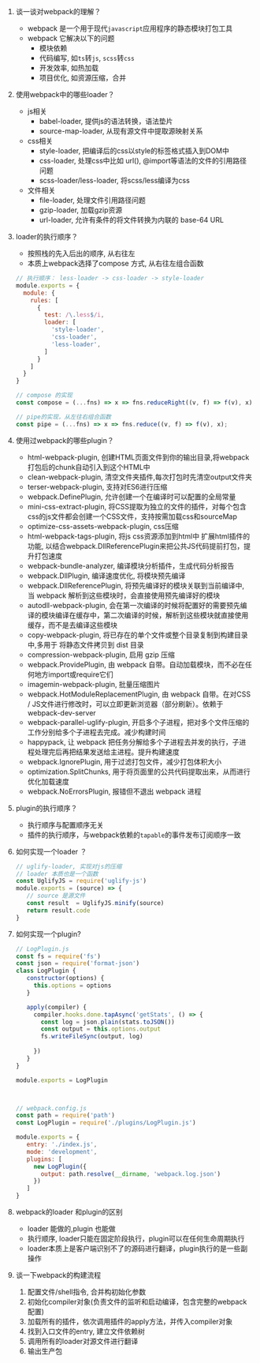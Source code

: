 1. 谈一谈对webpack的理解？
    - webpack 是一个用于现代`javascript`应用程序的静态模块打包工具
    - webpack 它解决以下的问题
      - 模块依赖
      - 代码编写, 如`ts`转`js`, `scss`转`css`
      - 开发效率, 如热加载
      - 项目优化, 如资源压缩，合并

2. 使用webpack中的哪些loader？
    - js相关
      - babel-loader, 提供js的语法转换，语法垫片
      - source-map-loader, 从现有源文件中提取源映射关系
    - css相关
      - style-loader,  把编译后的css以style的标签格式插入到DOM中
      - css-loader, 处理css中比如 url(), @import等语法的文件的引用路径问题
      - scss-loader/less-loader,  将scss/less编译为css
    - 文件相关
      - file-loader, 处理文件引用路径问题
      - gzip-loader, 加载gzip资源
      - url-loader, 允许有条件的将文件转换为内联的 base-64 URL
  
3. loader的执行顺序？
    - 按照栈的先入后出的顺序, 从右往左
    - 本质上webpack选择了compose 方式, 从右往左组合函数

    ```javascript
    // 执行顺序： less-loader -> css-loader -> style-loader
    module.exports = {
      module: {
        rules: [
          {
            test: /\.less$/i,
            loader: [
              'style-loader',
              'css-loader',
              'less-loader',
            ]
          }
        ]
      }
    }
    ```
    ```javascript
    // compose 的实现
    const compose = (...fns) => x => fns.reduceRight((v, f) => f(v), x);

    // pipe的实现，从左往右组合函数
    const pipe = (...fns) => x => fns.reduce((v, f) => f(v), x);
    ```

4. 使用过webpack的哪些plugin？
    - html-webpack-plugin, 创建HTML页面文件到你的输出目录,将webpack打包后的chunk自动引入到这个HTML中
    - clean-webpack-plugin, 清空文件夹插件,每次打包时先清空output文件夹
    - terser-webpack-plugin, 支持对ES6进行压缩
    - webpack.DefinePlugin, 允许创建一个在编译时可以配置的全局常量
    - mini-css-extract-plugin, 将CSS提取为独立的文件的插件，对每个包含css的js文件都会创建一个CSS文件，支持按需加载css和sourceMap
    - optimize-css-assets-webpack-plugin, css压缩
    - html-webpack-tags-plugin, 将js css资源添加到html中 扩展html插件的功能, 以结合webpack.DllReferencePlugin来把公共JS代码提前打包，提升打包速度
    - webpack-bundle-analyzer, 编译模块分析插件，生成代码分析报告
    - webpack.DllPlugin, 编译速度优化, 将模块预先编译
    - webpack.DllReferencePlugin, 将预先编译好的模块关联到当前编译中, 当 webpack 解析到这些模块时，会直接使用预先编译好的模块
    - autodll-webpack-plugin, 会在第一次编译的时候将配置好的需要预先编译的模块编译在缓存中，第二次编译的时候，解析到这些模块就直接使用缓存，而不是去编译这些模块
    - copy-webpack-plugin, 将已存在的单个文件或整个目录复制到构建目录中,多用于 将静态文件拷贝到 dist 目录
    - compression-webpack-plugin, 启用 gzip 压缩
    - webpack.ProvidePlugin,  由 webpack 自带。自动加载模块，而不必在任何地方import或require它们
    - imagemin-webpack-plugin, 批量压缩图片
    - webpack.HotModuleReplacementPlugin, 由 webpack 自带。在对CSS / JS文件进行修改时，可以立即更新浏览器（部分刷新）。依赖于 webpack-dev-server
    - webpack-parallel-uglify-plugin, 开启多个子进程，把对多个文件压缩的工作分别给多个子进程去完成。减少构建时间
    - happypack, 让 webpack 把任务分解给多个子进程去并发的执行，子进程处理完后再把结果发送给主进程。提升构建速度
    - webpack.IgnorePlugin, 用于过滤打包文件，减少打包体积大小
    - optimization.SplitChunks, 用于将页面里的公共代码提取出来，从而进行优化加载速度
    - webpack.NoErrorsPlugin, 报错但不退出 webpack 进程
   
5. plugin的执行顺序？
    - 执行顺序与配置顺序无关
    - 插件的执行顺序，与webpack依赖的`tapable`的事件发布订阅顺序一致


6. 如何实现一个loader ？
   
   ```javascript
   // uglify-loader, 实现对js的压缩
   // loader 本质也是一个函数
   const UglifyJS = require('uglify-js')
   module.exports = (source) => {
      // source 是源文件
      const result  = UglifyJS.minify(source)
      return result.code
   }
   ```

7. 如何实现一个plugin?
   
   ```javascript
   // LogPlugin.js
   const fs = require('fs')
   const json = require('format-json')
   class LogPlugin {
      constructor(options) {
        this.options = options
      }

      apply(compiler) {
        compiler.hooks.done.tapAsync('getStats', () => {
          const log = json.plain(stats.toJSON())
          const output = this.options.output
          fs.writeFileSync(output, log)
          
        })
      }
   }

   module.exports = LogPlugin



   // webpack.config.js
   const path = require('path')
   const LogPlugin = require('./plugins/LogPlugin.js')

   module.exports = {
      entry: './index.js',
      mode: 'development',
      plugins: [
        new LogPlugin({
          output: path.resolve(__dirname, 'webpack.log.json')
        })
      ]
   }
   
   ```

8. webpack的loader 和plugin的区别
    - loader 能做的,plugin 也能做
    - 执行顺序, loader只能在固定阶段执行，plugin可以在任何生命周期执行
    - loader本质上是客户端识别不了的源码进行翻译，plugin执行的是一些副操作 

   
9. 谈一下webpack的构建流程
   1.  配置文件/shell指令, 合并构初始化参数
   2.  初始化compiler对象(负责文件的监听和启动编译，包含完整的webpack配置)
   3.  加载所有的插件，依次调用插件的apply方法，并传入compiler对象
   4.  找到入口文件的entry, 建立文件依赖树
   5.  调用所有的loader对源文件进行翻译
   6.  输出生产包